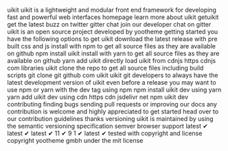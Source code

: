 uikit uikit is a lightweight and modular front end framework for developing fast and powerful web interfaces homepage learn more about uikit getuikit get the latest buzz on twitter gitter chat join our developer chat on gitter uikit is an open source project developed by yootheme getting started you have the following options to get uikit download the latest release with pre built css and js install with npm to get all source files as they are available on github npm install uikit install with yarn to get all source files as they are available on github yarn add uikit directly load uikit from cdnjs https cdnjs com libraries uikit clone the repo to get all source files including build scripts git clone git github com uikit uikit git developers to always have the latest development version of uikit even before a release you may want to use npm or yarn with the dev tag using npm npm install uikit dev using yarn yarn add uikit dev using cdn https cdn jsdelivr net npm uikit dev contributing finding bugs sending pull requests or improving our docs any contribution is welcome and highly appreciated to get started head over to our contribution guidelines thanks versioning uikit is maintained by using the semantic versioning specification semver browser support latest ✔ latest ✔ latest ✔ 11 ✔ 9 1 ✔ latest ✔ tested with copyright and license copyright yootheme gmbh under the mit license